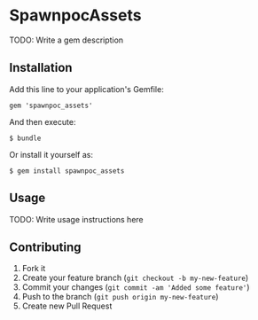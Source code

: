 # SpawnpocAssets

TODO: Write a gem description

## Installation

Add this line to your application's Gemfile:

    gem 'spawnpoc_assets'

And then execute:

    $ bundle

Or install it yourself as:

    $ gem install spawnpoc_assets

## Usage

TODO: Write usage instructions here

## Contributing

1. Fork it
2. Create your feature branch (`git checkout -b my-new-feature`)
3. Commit your changes (`git commit -am 'Added some feature'`)
4. Push to the branch (`git push origin my-new-feature`)
5. Create new Pull Request
